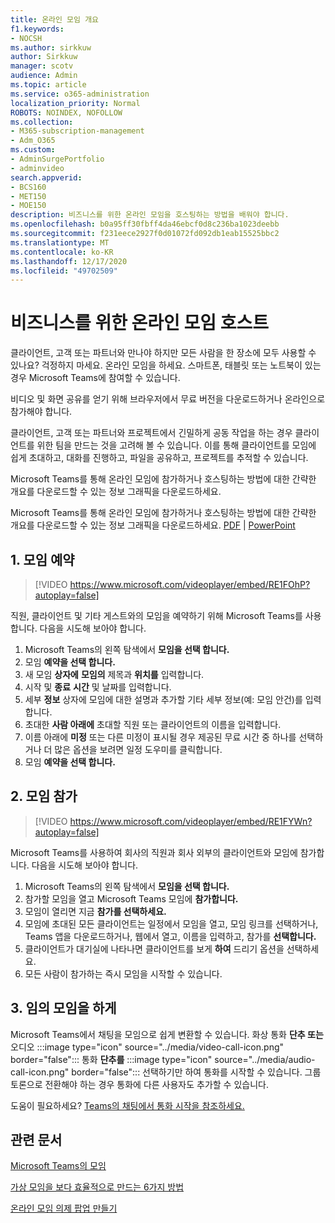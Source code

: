 ```yaml
---
title: 온라인 모임 개요
f1.keywords:
- NOCSH
ms.author: sirkkuw
author: Sirkkuw
manager: scotv
audience: Admin
ms.topic: article
ms.service: o365-administration
localization_priority: Normal
ROBOTS: NOINDEX, NOFOLLOW
ms.collection:
- M365-subscription-management
- Adm_O365
ms.custom:
- AdminSurgePortfolio
- adminvideo
search.appverid:
- BCS160
- MET150
- MOE150
description: 비즈니스를 위한 온라인 모임을 호스팅하는 방법을 배워야 합니다.
ms.openlocfilehash: b0a95ff30fbff4da46ebcf0d8c236ba1023deebb
ms.sourcegitcommit: f231eece2927f0d01072fd092db1eab15525bbc2
ms.translationtype: MT
ms.contentlocale: ko-KR
ms.lasthandoff: 12/17/2020
ms.locfileid: "49702509"
---
```

# <a name="host-online-meetings-for-your-business"></a>비즈니스를 위한 온라인 모임 호스트

클라이언트, 고객 또는 파트너와 만나야 하지만 모든 사람을 한 장소에 모두 사용할 수 있나요? 걱정하지 마세요. 온라인 모임을 하세요. 스마트폰, 태블릿 또는 노트북이 있는 경우 Microsoft Teams에 참여할 수 있습니다.

비디오 및 화면 공유를 얻기 위해 브라우저에서 무료 버전을 다운로드하거나 온라인으로 참가해야 합니다. [](https://support.microsoft.com/office/6d79a648-6913-4696-9237-ed13de64ae3c) [](https://support.microsoft.com/office/1613bb53-f3fa-431e-85a9-d6a91e3468c9)

클라이언트, 고객 또는 파트너와 프로젝트에서 긴밀하게 공동 작업을 [](https://support.microsoft.com/office/11fbb083-52ee-434d-8c6e-63711fdafac7) 하는 경우 클라이언트를 위한 팀을 만드는 것을 고려해 볼 수 있습니다. 이를 통해 클라이언트를 모임에 쉽게 초대하고, 대화를 진행하고, 파일을 공유하고, 프로젝트를 추적할 수 있습니다.

Microsoft Teams를 통해 온라인 모임에 참가하거나 호스팅하는 방법에 대한 간략한 개요를 다운로드할 수 있는 정보 그래픽을 다운로드하세요.

Microsoft Teams를 통해 온라인 모임에 참가하거나 호스팅하는 방법에 대한 간략한 개요를 다운로드할 수 있는 정보 그래픽을 다운로드하세요. [PDF](https://go.microsoft.com/fwlink/?linkid=2078712)  |  [PowerPoint](https://go.microsoft.com/fwlink/?linkid=2079515)

## <a name="1-schedule-a-meeting"></a>1. 모임 예약

> [!VIDEO https://www.microsoft.com/videoplayer/embed/RE1FOhP?autoplay=false]

직원, 클라이언트 및 기타 게스트와의 모임을 예약하기 위해 Microsoft Teams를 사용 합니다. 다음을 시도해 보아야 합니다.

1. Microsoft Teams의 왼쪽 탐색에서 **모임을 선택 합니다.**
1. 모임 **예약을 선택 합니다.**
1. 새 모임 **상자에** **모임의** 제목과 **위치를** 입력합니다.
1. 시작 및 **종료** **시간** 및 날짜를 입력합니다.
1. 세부 **정보** 상자에 모임에 대한 설명과 추가할 기타 세부 정보(예: 모임 안건)를 입력합니다.
1. 초대한 **사람 아래에** 초대할 직원 또는 클라이언트의 이름을 입력합니다.
1. 이름 아래에 **미정** 또는 다른 미정이 표시될 경우 제공된  무료 시간 중 하나를 선택하거나 더 많은 옵션을 보려면 일정 도우미를 클릭합니다.  
1. 모임 **예약을 선택 합니다.**

## <a name="2-join-a-meeting"></a>2. 모임 참가

> [!VIDEO https://www.microsoft.com/videoplayer/embed/RE1FYWn?autoplay=false]

Microsoft Teams를 사용하여 회사의 직원과 회사 외부의 클라이언트와 모임에 참가합니다. 다음을 시도해 보아야 합니다.

1. Microsoft Teams의 왼쪽 탐색에서 **모임을 선택 합니다.**
1. 참가할 모임을 열고 Microsoft Teams 모임에 **참가합니다.**
1. 모임이 열리면 지금 **참가를 선택하세요.**
1. 모임에 초대된 모든 클라이언트는 일정에서 모임을 열고, 모임 링크를 선택하거나, Teams 앱을 다운로드하거나, 웹에서 열고, 이름을 입력하고, 참가를 **선택합니다.**
1. 클라이언트가 대기실에 나타나면 클라이언트를 보게 **하여** 드리기 옵션을 선택하세요.
1. 모든 사람이 참가하는 즉시 모임을 시작할 수 있습니다.
 
## <a name="3-have-an-impromptu-meeting"></a>3. 임의 모임을 하게

Microsoft Teams에서 채팅을 모임으로 쉽게 변환할 수 있습니다. 화상 통화 **단추 또는** 오디오 :::image type="icon" source="../media/video-call-icon.png" border="false"::: 통화 **단추를** :::image type="icon" source="../media/audio-call-icon.png" border="false"::: 선택하기만 하여 통화를 시작할 수 있습니다. 그룹 토론으로 전환해야 하는 경우 통화에 다른 사용자도 추가할 수 있습니다.

도움이 필요하세요? [Teams의 채팅에서 통화 시작을 참조하세요.](https://support.microsoft.com/office/f5138c9d-df4c-43d8-9cf6-53400c1a7798)

## <a name="related-articles"></a>관련 문서

[Microsoft Teams의 모임](https://docs.microsoft.com/microsoftteams/tutorial-meetings-in-teams)

[가상 모임을 보다 효율적으로 만드는 6가지 방법](https://products.office.com/en-us/business/articles/6-ways-to-make-virtual-meetings-more-efficient)

[온라인 모임 의제 팝업 만들기](https://products.office.com/en-us/business/articles/6-ways-to-make-your-online-meeting-agendas-pop)